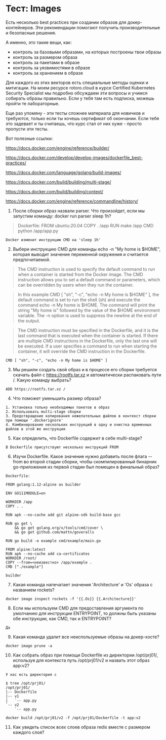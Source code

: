 # Тест: Images

Есть несколько best practices при создании образов для докер-контейнеров. Эти рекомендации помогают получить
производительные и безопасные решения.

А именно, это такие вещи, как:

+ контроль за базовыми образами, на которых построены твои образы
+ контроль за размером образа
+ контроль за пакетами в образе
+ контроль за уязвимостями в образе
+ контроль за хранением в образе

Для каждого из этих векторов есть специальные методы оценки и митигации. На моем ресурсе rotoro.cloud в курсе Certified
Kubernetes Security Specialist мы подробно обсуждаем эти вопросы и учимся собирать образы правильно. Если у тебя там
есть подписка, можешь пройти те лабораторные.

Еще раз упомяну - эти тесты сложнее материала для новичков и требуются, только если ты хочешь сертификат об окончании.
Если тебя это задевает и ты считаешь, что курс стал от них хуже - просто пропусти эти тесты.

Вот полезные ссылки:

https://docs.docker.com/engine/reference/builder/

https://docs.docker.com/develop/develop-images/dockerfile_best-practices/

https://docs.docker.com/language/golang/build-images/

https://docs.docker.com/build/building/multi-stage/

https://docs.docker.com/build/building/context/

https://docs.docker.com/engine/reference/commandline/history/

1. После сборки образ назвали parser. Что произойдет, если мы запустим команду: docker run parser sleep 1h?

> Dockerfile:
> FROM ubuntu:20.04
> COPY . /app
> RUN make /app
> CMD python /app/app.py

```
Docker изменит инструкцию CMD на 'sleep 1h'
```

2. Выбери инструкцию CMD для команды echo -n "My home is $HOME", которая выводит значение переменной окружения и
   считается предпочитаемой.

> The CMD instruction is used to specify the default command to run when a container is started from the Docker image.
> The
> CMD instruction allows you to set a default command or parameters, which can be overridden by users when they run the
> container.

> In this example CMD [ "sh", "-c", "echo -n My home is $HOME" ], the default command is set to run the shell (sh) and
> execute the command echo -n My home is $HOME. The command will print the string "My home is" followed by the value of
> the $HOME environment variable. The -n option is used to suppress the newline at the end of the output.

> The CMD instruction must be specified in the Dockerfile, and it is the last command that is executed when the
> container
> is started. If there are multiple CMD instructions in the Dockerfile, only the last one will be executed. If a user
> specifies a command to run when starting the container, it will override the CMD instruction in the Dockerfile.

```
CMD [ "sh", "-c", "echo -n My home is $HOME" ]
```

3. Мы решили создать свой образ и в процессе его сборки требуется скачать файл с https://rootfs.tar.xz и автоматически
   распаковать пути /. Какую команду выбрать?

```
ADD https://rootfs.tar.xz /
```

4. Что поможет уменьшить размер образа?

```
1. Установка только необходимых пакетов в образ
2. Использовать multi-stage сборки
3. Предотвращение копирования нежелательных файлов в контекст сборки при помощи '.dockerignore'
4. Комбинирование нескольких инструкций в одну и очистка временных файлов в этой же инструкции
```

5. Как определить, что Dockerfile содержит в себе multi-stage?

```
В Dockerfile присутствуют несколько инструкций FROM
```

6. Изучи Dockerfile. Какое значение нужно добавить после флага --from во второй стадии сборки, чтобы скомпилированный
   бинарник go-приложения из первой стадии был помещен в финальный образ?

```
Dockerfile:

FROM golang:1.12-alpine as builder

ENV GO111MODULE=on

WORKDIR /app
COPY . .

RUN apk --no-cache add git alpine-sdk build-base gcc

RUN go get \
    && go get golang.org/x/tools/cmd/cover \
    && go get github.com/mattn/goveralls

RUN go build -o example cmd/example/main.go

FROM alpine:latest
RUN apk --no-cache add ca-certificates
WORKDIR /root/
COPY --from=<неизвестно> /app/example .
CMD ["./example"]
```

```
builder
```

7. Какая команда напечатает значения 'Architecture' и 'Os' образа с названием rockets?

```docker
docker image inspect rockets -f '{{.Os}} {{.Architecture}}'
```

8. Если мы используем CMD для предоставления аргумента по умолчанию для инструкции ENTRYPOINT, то должны быть указаны
   обе инструкции, как CMD, так и ENTRYPOINT?

```
Да
```

9. Какая команда удалит все неиспользуемые образы на докер-хосте?

```docker
docker image prune -a
```

10. Как собрать образ при помощи Dockerfile из директории /opt/prj01/, используя для контекста путь /opt/prj01/v2 и
    назвать этот образ app:v2?

```
У нас есть директория с 

$ tree /opt/prj01/
/opt/prj01/
|-- Dockerfile
|-- v1
|   `-- app.py
`-- v2
    `-- app.py
```

```docker
docker build /opt/prj01/v2 -f /opt/prj01/Dockerfile -t app:v2
```

11. Как увидеть список всех слоев образа redis вместе с размером каждого слоя?


